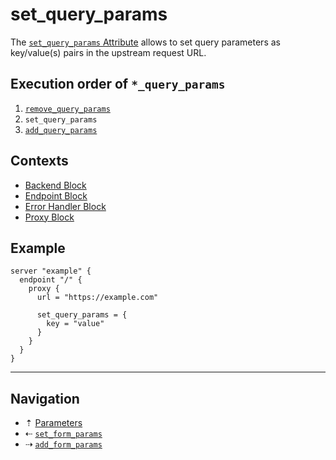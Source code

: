 # set_query_params

The [`set_query_params` Attribute](../attributes.md) allows to set query parameters
as key/value(s) pairs in the upstream request URL.

## Execution order of `*_query_params`

1. [`remove_query_params`](remove-query-params.md)
2. `set_query_params`
3. [`add_query_params`](add-query-params.md)

## Contexts

* [Backend Block](../blocks/backend.md)
* [Endpoint Block](../blocks/endpoint.md)
* [Error Handler Block](../blocks/error-handler.md)
* [Proxy Block](../blocks/proxy.md)

## Example

```hcl
server "example" {
  endpoint "/" {
    proxy {
      url = "https://example.com"

      set_query_params = {
        key = "value"
      }
    }
  }
}
```

-----

## Navigation

* &#8673; [Parameters](../parameters.md)
* &#8672; [`set_form_params`](set-form-params.md)
* &#8674; [`add_form_params`](add-form-params.md)
